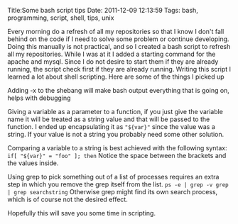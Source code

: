Title:Some bash script tips
Date: 2011-12-09 12:13:59
Tags: bash, programming, script, shell, tips, unix

Every morning do a refresh of all my repositories so that I know I don't fall
behind on the code if I need to solve some problem or continue developing.
Doing this manually is not practical, and so I created a bash script to
refresh all my repositories. While I was at it I added a starting command for
the apache and mysql. Since I do not desire to start them if they are already
running, the script check first if they are already running. Writing this
script I learned a lot about shell scripting. Here are some of the things I
picked up

Adding -x to the shebang will make bash output everything that is going on,
helps with debugging

Giving a variable as a parameter to a function, if you just give the variable
name it will be treated as a string value and that will be passed to the
function. I ended up encapsulating it as `"${var}"` since the value was a
string. If your value is not a string you probably need some other solution.

Comparing a variable to a string is best achieved with the following syntax:
`if[ "${var}" = "foo" ]; then` Notice the space between the brackets and the
values inside.

Using grep to pick something out of a list of processes requires an extra step
in which you remove the grep itself from the list. `ps -e | grep -v grep |
grep searchstring` Otherwise grep might find its own search process, which is
of course not the desired effect.

Hopefully this will save you some time in scripting.

